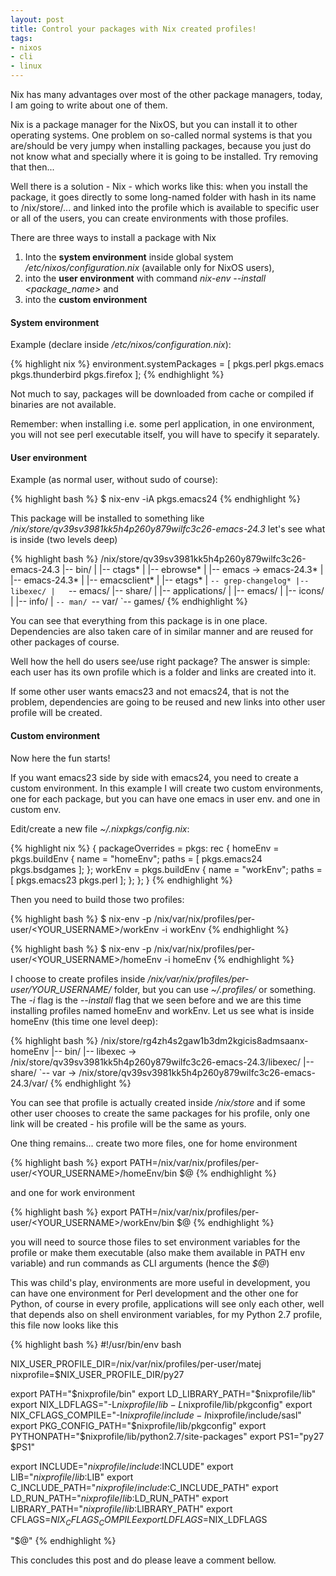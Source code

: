```yaml
---
layout: post
title: Control your packages with Nix created profiles!
tags:
- nixos
- cli
- linux
---
```


Nix has many advantages over most of the other package managers, today, I am going to write about one of them.


Nix is a package manager for the NixOS, but you can install it to other operating systems. One problem on so-called normal systems is that you are/should be very jumpy when installing packages, because you just do not know what and specially where it is going to be installed. Try removing that then...

Well there is a solution - Nix - which works like this: when you install the package, it goes directly to some long-named folder with hash in its name to /nix/store/... and linked into the profile which is available to specific user or all of the users, you can create environments with those profiles.

There are three ways to install a package with Nix

1. Into the **system environment** inside global system */etc/nixos/configuration.nix* (available only for NixOS users),
2. into the **user environment** with command *nix-env --install <package_name>* and
3. into the **custom environment**


#### System environment

Example (declare inside */etc/nixos/configuration.nix*):

{% highlight nix %}
environment.systemPackages = [ pkgs.perl pkgs.emacs pkgs.thunderbird pkgs.firefox ];
{% endhighlight %}

Not much to say, packages will be downloaded from cache or compiled if binaries are not available.

Remember: when installing i.e. some perl application, in one environment, you will not see perl executable itself, you will have to specify it separately.


#### User environment

Example (as normal user, without sudo of course):

{% highlight bash %}
$ nix-env -iA pkgs.emacs24
{% endhighlight %}

This package will be installed to something like */nix/store/qv39sv3981kk5h4p260y879wilfc3c26-emacs-24.3* let's see what is inside (two levels deep)

{% highlight bash %}
/nix/store/qv39sv3981kk5h4p260y879wilfc3c26-emacs-24.3
|-- bin/
|   |-- ctags*
|   |-- ebrowse*
|   |-- emacs -> emacs-24.3*
|   |-- emacs-24.3*
|   |-- emacsclient*
|   |-- etags*
|   `-- grep-changelog*
|-- libexec/
|   `-- emacs/
|-- share/
|   |-- applications/
|   |-- emacs/
|   |-- icons/
|   |-- info/
|   `-- man/
`-- var/
    `-- games/
{% endhighlight %}

You can see that everything from this package is in one place. Dependencies are also taken care of in similar manner and are reused for other packages of course.

Well how the hell do users see/use right package? The answer is simple: each user has its own profile which is a folder and links are created into it.

If some other user wants emacs23 and not emacs24, that is not the problem, dependencies are going to be reused and new links into other user profile will be created.


#### Custom environment

Now here the fun starts!

If you want emacs23 side by side with emacs24, you need to create a custom environment. In this example I will create two custom environments, one for each package, but you can have one emacs in user env. and one in custom env.

Edit/create a new file *~/.nixpkgs/config.nix*:

{% highlight nix %}
{
  packageOverrides = pkgs:
  rec {
    homeEnv = pkgs.buildEnv {
      name = "homeEnv";
      paths = [ pkgs.emacs24 pkgs.bsdgames ];
    };
    workEnv = pkgs.buildEnv {
      name = "workEnv";
      paths = [ pkgs.emacs23 pkgs.perl ];
    };
  };
}
{% endhighlight %}

Then you need to build those two profiles:

{% highlight bash %}
$ nix-env -p /nix/var/nix/profiles/per-user/<YOUR_USERNAME>/workEnv -i workEnv
{% endhighlight %}

{% highlight bash %}
$ nix-env -p /nix/var/nix/profiles/per-user/<YOUR_USERNAME>/homeEnv -i homeEnv
{% endhighlight %}

I choose to create profiles inside */nix/var/nix/profiles/per-user/YOUR_USERNAME/* folder, but you can use *~/.profiles/* or something. The *-i* flag is the *--install* flag that we seen before and we are this time installing profiles named homeEnv and workEnv. Let us see what is inside homeEnv (this time one level deep):

{% highlight bash %}
/nix/store/rg4zh4s2gaw1b3dm2kgicis8admsaanx-homeEnv
|-- bin/
|-- libexec -> /nix/store/qv39sv3981kk5h4p260y879wilfc3c26-emacs-24.3/libexec/
|-- share/
`-- var -> /nix/store/qv39sv3981kk5h4p260y879wilfc3c26-emacs-24.3/var/
{% endhighlight %}

You can see that profile is actually created inside */nix/store* and if some other user chooses to create the same packages for his profile, only one link will be created - his profile will be the same as yours.

One thing remains... create two more files, one for home environment

{% highlight bash %}
export PATH=/nix/var/nix/profiles/per-user/<YOUR_USERNAME>/homeEnv/bin
$@
{% endhighlight %}

and one for work environment

{% highlight bash %}
export PATH=/nix/var/nix/profiles/per-user/<YOUR_USERNAME>/workEnv/bin
$@
{% endhighlight %}

you will need to source those files to set environment variables for the profile or make them executable (also make them available in PATH env variable) and run commands as CLI arguments (hence the *$@*)

This was child's play, environments are more useful in development, you can have one environment for Perl development and the other one for Python, of course in every profile, applications will see only each other, well that depends also on shell environment variables, for my Python 2.7 profile, this file now looks like this

{% highlight bash %}
#!/usr/bin/env bash

NIX_USER_PROFILE_DIR=/nix/var/nix/profiles/per-user/matej
nixprofile=$NIX_USER_PROFILE_DIR/py27

export PATH="$nixprofile/bin"
export LD_LIBRARY_PATH="$nixprofile/lib"
export NIX_LDFLAGS="-L$nixprofile/lib -L$nixprofile/lib/pkgconfig"
export NIX_CFLAGS_COMPILE="-I$nixprofile/include -I$nixprofile/include/sasl"
export PKG_CONFIG_PATH="$nixprofile/lib/pkgconfig"
export PYTHONPATH="$nixprofile/lib/python2.7/site-packages"
export PS1="py27 $PS1"

export INCLUDE="$nixprofile/include:$INCLUDE"
export LIB="$nixprofile/lib:$LIB"
export C_INCLUDE_PATH="$nixprofile/include:$C_INCLUDE_PATH"
export LD_RUN_PATH="$nixprofile/lib:$LD_RUN_PATH"
export LIBRARY_PATH="$nixprofile/lib:$LIBRARY_PATH"
export CFLAGS=$NIX_CFLAGS_COMPILE
export LDFLAGS=$NIX_LDFLAGS

"$@"
{% endhighlight %}

This concludes this post and do please leave a comment bellow.
